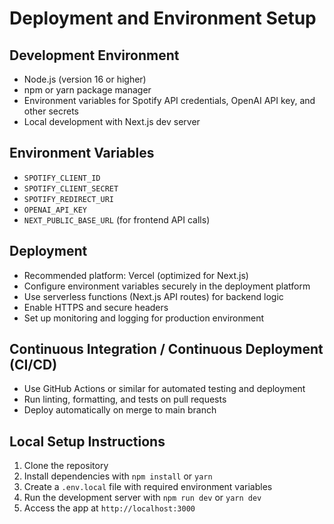 # Deployment and Environment Setup

## Development Environment

- Node.js (version 16 or higher)
- npm or yarn package manager
- Environment variables for Spotify API credentials, OpenAI API key, and other secrets
- Local development with Next.js dev server

## Environment Variables

- `SPOTIFY_CLIENT_ID`
- `SPOTIFY_CLIENT_SECRET`
- `SPOTIFY_REDIRECT_URI`
- `OPENAI_API_KEY`
- `NEXT_PUBLIC_BASE_URL` (for frontend API calls)

## Deployment

- Recommended platform: Vercel (optimized for Next.js)
- Configure environment variables securely in the deployment platform
- Use serverless functions (Next.js API routes) for backend logic
- Enable HTTPS and secure headers
- Set up monitoring and logging for production environment

## Continuous Integration / Continuous Deployment (CI/CD)

- Use GitHub Actions or similar for automated testing and deployment
- Run linting, formatting, and tests on pull requests
- Deploy automatically on merge to main branch

## Local Setup Instructions

1. Clone the repository
2. Install dependencies with `npm install` or `yarn`
3. Create a `.env.local` file with required environment variables
4. Run the development server with `npm run dev` or `yarn dev`
5. Access the app at `http://localhost:3000`
